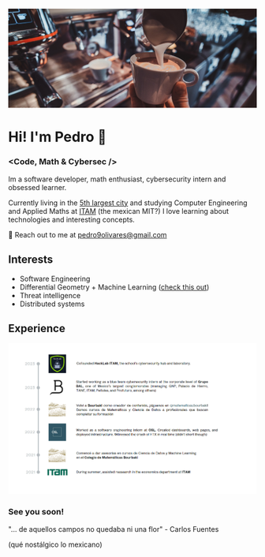 ![cafecito](https://github.com/pedro9olivares/pedro9olivares/blob/main/imgs/coffee-coffee.jpg?raw=true)
# Hi! I'm Pedro 👋
### <Code, Math & Cybersec />
Im a software developer, math enthusiast, cybersecurity intern and obsessed learner.

Currently living in the [5th largest city](https://en.wikipedia.org/wiki/Mexico_City) and studying Computer Engineering and Applied Maths at [ITAM](https://www.itam.mx/) (the mexican MIT?) I love learning about technologies and interesting concepts.

📧 Reach out to me at pedro9olivares@gmail.com

## Interests
- Software Engineering
- Differential Geometry + Machine Learning ([check this out](https://metacademy.org/roadmaps/rgrosse/dgml))
- Threat intelligence
- Distributed systems
  
## Experience 
![my exp points](https://github.com/pedro9olivares/pedro9olivares/blob/main/imgs/Exp.png?raw=true)

### See you soon!
"... de aquellos campos no quedaba ni una flor" - Carlos Fuentes

(qué nostálgico lo mexicano)
